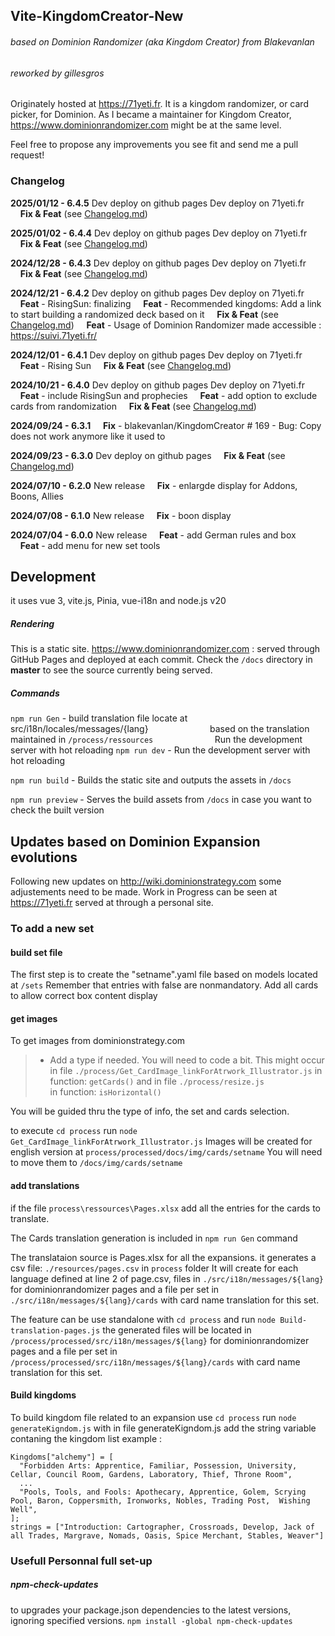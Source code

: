 ## Vite-KingdomCreator-New
###### based on Dominion Randomizer (aka Kingdom Creator) from Blakevanlan
###### reworked by gillesgros

Originately hosted at https://71yeti.fr.
It is a kingdom randomizer, or card picker, for Dominion.
As I became a maintainer for Kingdom Creator, https://www.dominionrandomizer.com might be at the same level.

Feel free to propose any improvements you see fit and send me a pull request!

### Changelog
**2025/01/12 - 6.4.5**
Dev deploy on github pages
Dev deploy on 71yeti.fr
    **Fix & Feat** (see [Changelog.md](./Changelog.md))

**2025/01/02 - 6.4.4**
Dev deploy on github pages
Dev deploy on 71yeti.fr
    **Fix & Feat** (see [Changelog.md](./Changelog.md))

**2024/12/28 - 6.4.3**
Dev deploy on github pages
Dev deploy on 71yeti.fr
    **Fix & Feat** (see [Changelog.md](./Changelog.md))

**2024/12/21 - 6.4.2**
Dev deploy on github pages
Dev deploy on 71yeti.fr
    **Feat** - RisingSun: finalizing
    **Feat** - Recommended kingdoms: Add a link to start building a randomized deck based on it
    **Fix & Feat** (see [Changelog.md](./Changelog.md))
    **Feat** - Usage of Dominion Randomizer made accessible : https://suivi.71yeti.fr/


**2024/12/01 - 6.4.1**
Dev deploy on github pages
Dev deploy on 71yeti.fr
    **Feat** - Rising Sun
    **Fix & Feat** (see [Changelog.md](./Changelog.md))

**2024/10/21 - 6.4.0**
Dev deploy on github pages
Dev deploy on 71yeti.fr
    **Feat** - include RisingSun and prophecies
    **Feat** - add option to exclude cards from randomization
    **Fix & Feat** (see [Changelog.md](./Changelog.md))

**2024/09/24 - 6.3.1**
    **Fix** - blakevanlan/KingdomCreator # 169 - Bug: Copy does not work anymore like it used to
  
**2024/09/23 - 6.3.0**
Dev deploy on github pages
    **Fix & Feat** (see [Changelog.md](./Changelog.md))

**2024/07/10 - 6.2.0**
New release
    **Fix** - enlargde display for Addons, Boons, Allies

**2024/07/08 - 6.1.0**
New release
    **Fix** - boon display

**2024/07/04 - 6.0.0**
New release
    **Feat** - add German rules and box
    **Feat** - add menu for new set tools

## Development
it uses vue 3, vite.js, Pinia, vue-i18n and node.js v20

##### Rendering
This is a static site.
https://www.dominionrandomizer.com : served through GitHub Pages and deployed at each commit. Check the `/docs` directory in **master** to see the source currently being served.


##### Commands
`npm run Gen` - build translation file locate at src/i18n/locales/messages/{lang}
                        based on the translation maintained in `/process/ressources`
                        Run the development server with hot reloading 
`npm run dev` - Run the development server with hot reloading 

`npm run build` - Builds the static site and outputs the assets in `/docs`

`npm run preview` - Serves the build assets from `/docs` in case you want to check the built version

## Updates based on Dominion Expansion evolutions
Following new updates on http://wiki.dominionstrategy.com some adjustements need to be made.
Work in Progress can be seen at https://71yeti.fr served at through a personal site.

### To add a new set
#### build set file
The first step is to create the "setname".yaml file based on models located at `/sets`
Remember that entries with false are nonmandatory.
Add all cards to allow correct box content display

#### get images
To get images from dominionstrategy.com
> - Add a type if needed. You will need to code a bit.
>   This might occur in file `./process/Get_CardImage_linkForAtrwork_Illustrator.js`
>   in function: `getCards()`
>   and in file `./process/resize.js`  
>   in function: `isHorizontal()`

You will be guided thru the type of info, the set and cards selection.

to execute `cd process` run `node Get_CardImage_linkForAtrwork_Illustrator.js`
Images will be created for english version at `process/processed/docs/img/cards/setname`
You will need to move them to `/docs/img/cards/setname`

#### add translations
if the file `process\ressources\Pages.xlsx` add all the entries for the cards to translate.

The Cards translation generation is included in `npm run Gen` command

The translataion source is Pages.xlsx for all the expansions.
it generates a csv file: `./resources/pages.csv` in `process` folder
It will create for each language defined at line 2 of page.csv, files in 
`./src/i18n/messages/${lang}` for dominionrandomizer pages and
a file per set in `./src/i18n/messages/${lang}/cards` with card name translation for this set.

The feature can be use standalone with `cd process` and run `node Build-translation-pages.js`
the generated files will be located in `/process/processed/src/i18n/messages/${lang}` for dominionrandomizer pages and
a file per set in `/process/processed/src/i18n/messages/${lang}/cards` with card name translation for this set.

#### Build kingdoms
To build kingdom file related to an expansion use
`cd process` run `node generateKigndom.js`
with in file generateKigndom.js
add the string variable contaning the kingdom list 
example : 
```
Kingdoms["alchemy"] = [
  "Forbidden Arts: Apprentice, Familiar, Possession, University, Cellar, Council Room, Gardens, Laboratory, Thief, Throne Room",
  ...
  "Pools, Tools, and Fools: Apothecary, Apprentice, Golem, Scrying Pool, Baron, Coppersmith, Ironworks, Nobles, Trading Post,  Wishing Well",
];
strings = ["Introduction: Cartographer, Crossroads, Develop, Jack of all Trades, Margrave, Nomads, Oasis, Spice Merchant, Stables, Weaver"]
```


### Usefull Personnal full set-up

##### npm-check-updates 
to upgrades your package.json dependencies to the latest versions, ignoring specified versions.
`npm install -global npm-check-updates`